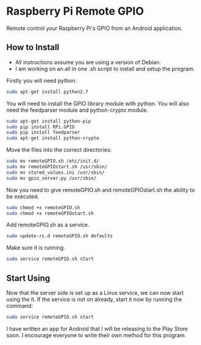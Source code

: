 Raspberry Pi Remote GPIO
====
Remote control your Raspberry Pi's GPIO from an Android application.

## How to Install

* All instructions assume you are using a version of Debian.
* I am working on an all in one .sh script to install and setup the program.

Firstly you will need python.
```bash
sudo apt-get install python2.7
```

You will need to install the GPIO library module with python.
You will also need the feedparser module and python-crypto module.
```bash
sudo apt-get install python-pip
sudo pip install RPi.GPIO
sudo pip install feedparser
sudo apt-get install python-crypto
```

Move the files into the correct directories:
```bash
sudo mv remoteGPIO.sh /etc/init.d/
sudo mv remoteGPIOstart.sh /usr/sbin/
sudo mv stored_values.ini /usr/sbin/
sudo mv gpio_server.py /usr/sbin/
```

Now you need to give remoteGPIO.sh and remoteGPIOstart.sh the ability to be executed.
```bash
sudo chmod +x remoteGPIO.sh
sudo chmod +x remoteGPIOstart.sh
```

Add remoteGPIO.sh as a service.
```bash
sudo update-rc.d remoteGPIO.sh defaults
```

Make sure it is running.
```bash
sudo service remoteGPIO.sh start
```

## Start Using

Now that the server side is set up as a Linux service, we can now start using the it.
If the service is not on already, start it now by running the command:
```bash
sudo service remoteGPIO.sh start
```

I have written an app for Android that I will be releasing to the Play Store soon.
I encourage everyone to write their own method for this program.
